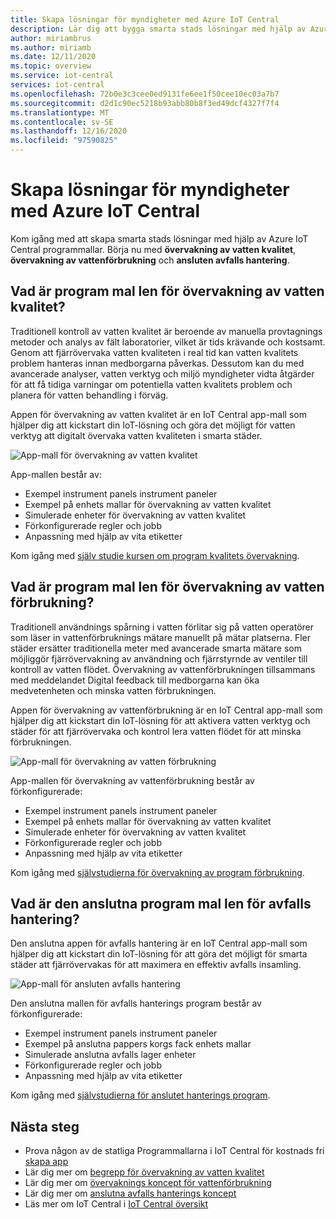 ```yaml
---
title: Skapa lösningar för myndigheter med Azure IoT Central
description: Lär dig att bygga smarta stads lösningar med hjälp av Azure IoT Central programmallar.
author: miriambrus
ms.author: miriamb
ms.date: 12/11/2020
ms.topic: overview
ms.service: iot-central
services: iot-central
ms.openlocfilehash: 72b0e3c3cee0ed9131fe6ee1f50cee10ec03a7b7
ms.sourcegitcommit: d2d1c90ec5218b93abb80b8f3ed49dcf4327f7f4
ms.translationtype: MT
ms.contentlocale: sv-SE
ms.lasthandoff: 12/16/2020
ms.locfileid: "97590825"
---
```

# <a name="building-government-solutions-with-azure-iot-central"></a>Skapa lösningar för myndigheter med Azure IoT Central

Kom igång med att skapa smarta stads lösningar med hjälp av Azure IoT Central programmallar. Börja nu med **övervakning av vatten kvalitet**, **övervakning av vattenförbrukning** och **ansluten avfalls hantering**.

## <a name="what-is-water-quality-monitoring-application-template"></a>Vad är program mal len för övervakning av vatten kvalitet?   

Traditionell kontroll av vatten kvalitet är beroende av manuella provtagnings metoder och analys av fält laboratorier, vilket är tids krävande och kostsamt. Genom att fjärrövervaka vatten kvaliteten i real tid kan vatten kvalitets problem hanteras innan medborgarna påverkas. Dessutom kan du med avancerade analyser, vatten verktyg och miljö myndigheter vidta åtgärder för att få tidiga varningar om potentiella vatten kvalitets problem och planera för vatten behandling i förväg.  

Appen för övervakning av vatten kvalitet är en IoT Central app-mall som hjälper dig att kickstart din IoT-lösning och göra det möjligt för vatten verktyg att digitalt övervaka vatten kvaliteten i smarta städer. 

![App-mall för övervakning av vatten kvalitet](./media/overview-iotcentral-government/waterqualitymonitoring-dashboard-full.png)

App-mallen består av:
* Exempel instrument panels instrument paneler
* Exempel på enhets mallar för övervakning av vatten kvalitet
* Simulerade enheter för övervakning av vatten kvalitet
* Förkonfigurerade regler och jobb
* Anpassning med hjälp av vita etiketter 

Kom igång med [själv studie kursen om program kvalitets övervakning](./tutorial-water-quality-monitoring.md).


## <a name="what-is-water-consumption-monitoring-application-template"></a>Vad är program mal len för övervakning av vatten förbrukning? 

Traditionell användnings spårning i vatten förlitar sig på vatten operatörer som läser in vattenförbruknings mätare manuellt på mätar platserna. Fler städer ersätter traditionella meter med avancerade smarta mätare som möjliggör fjärrövervakning av användning och fjärrstyrnde av ventiler till kontroll av vatten flödet. Övervakning av vattenförbrukningen tillsammans med meddelandet Digital feedback till medborgarna kan öka medvetenheten och minska vatten förbrukningen. 

Appen för övervakning av vattenförbrukning är en IoT Central app-mall som hjälper dig att kickstart din IoT-lösning för att aktivera vatten verktyg och städer för att fjärrövervaka och kontrol lera vatten flödet för att minska förbrukningen. 

  ![App-mall för övervakning av vatten förbrukning](./media/overview-iotcentral-government/waterconsumptionmonitoring-dashboardfull.png)

App-mallen för övervakning av vattenförbrukning består av förkonfigurerade:
* Exempel instrument panels instrument paneler
* Exempel på enhets mallar för övervakning av vatten kvalitet
* Simulerade enheter för övervakning av vatten kvalitet
* Förkonfigurerade regler och jobb
* Anpassning med hjälp av vita etiketter 

 Kom igång med [självstudierna för övervakning av program förbrukning](./tutorial-water-consumption-monitoring.md).

## <a name="what-is-connected-waste-management-application-template"></a>Vad är den anslutna program mal len för avfalls hantering? 

Den anslutna appen för avfalls hantering är en IoT Central app-mall som hjälper dig att kickstart din IoT-lösning för att göra det möjligt för smarta städer att fjärrövervakas för att maximera en effektiv avfalls insamling. 

![App-mall för ansluten avfalls hantering](media/overview-iotcentral-government/connectedwastemanagement-dashboard.png) 


Den anslutna mallen för avfalls hanterings program består av förkonfigurerade:
* Exempel instrument panels instrument paneler
* Exempel på anslutna pappers korgs fack enhets mallar
* Simulerade anslutna avfalls lager enheter
* Förkonfigurerade regler och jobb
* Anpassning med hjälp av vita etiketter 

Kom igång med [självstudierna för anslutet hanterings program](./tutorial-connected-waste-management.md).

## <a name="next-steps"></a>Nästa steg

* Prova någon av de statliga Programmallarna i IoT Central för kostnads fri [skapa app](https://apps.azureiotcentral.com/build/government)
* Lär dig mer om [begrepp för övervakning av vatten kvalitet](./concepts-waterqualitymonitoring-architecture.md)
* Lär dig mer om [övervaknings koncept för vattenförbrukning](./concepts-waterconsumptionmonitoring-architecture.md)
* Lär dig mer om [anslutna avfalls hanterings koncept](./concepts-connectedwastemanagement-architecture.md)  
* Läs mer om IoT Central i [IoT Central översikt](../core/overview-iot-central.md)
